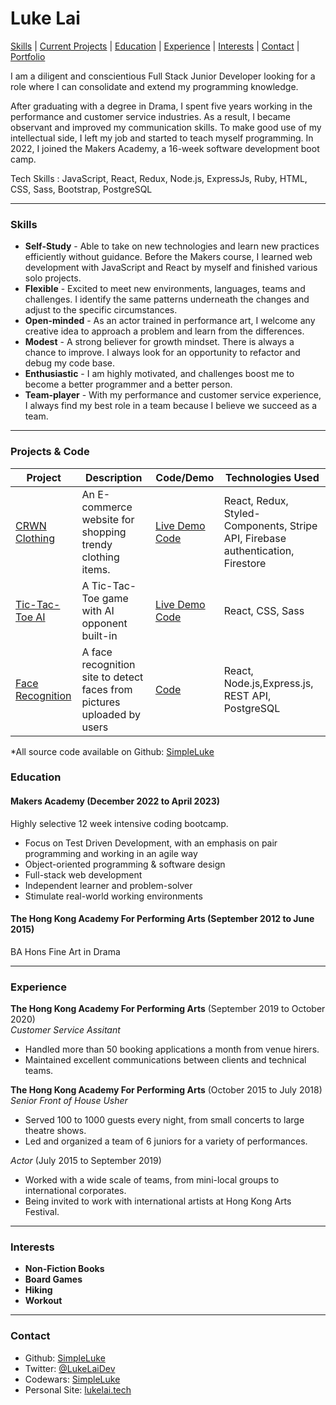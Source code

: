 # Luke Lai

[Skills](#skills) | [Current Projects](#projects) | [Education](#education) | [Experience](#experience) | [Interests](#interests) | [Contact](#contact) |
[Portfolio](https://www.lukelai.tech)

I am a diligent and conscientious Full Stack Junior Developer looking for a role where I can consolidate and extend my programming knowledge.

After graduating with a degree in Drama, I spent five years working in the performance and customer service industries. As a result, I became observant and improved my communication skills. To make good use of my intellectual side, I left my job and started to teach myself programming. In 2022, I joined the Makers Academy, a 16-week software development boot camp.

Tech Skills : JavaScript, React, Redux, Node.js, ExpressJs, Ruby, HTML, CSS, Sass, Bootstrap, PostgreSQL
***

### <a name="skills">Skills</a>

- **Self-Study** - Able to take on new technologies and learn new practices efficiently without guidance. Before the Makers course, I learned web development with JavaScript and React by myself and finished various solo projects.
- **Flexible** - Excited to meet new environments, languages, teams and challenges. I identify the same patterns underneath the changes and adjust to the specific circumstances.
- **Open-minded** - As an actor trained in performance art, I welcome any creative idea to approach a problem and learn from the differences.
- **Modest** - A strong believer for growth mindset. There is always a chance to improve. I always look for an opportunity to refactor and debug my code base.
- **Enthusiastic** - I am highly motivated, and challenges boost me to become a better programmer and a better person.
- **Team-player** - With my performance and customer service experience, I always find my best role in a team because I believe we succeed as a team.

***

### <a name="projects">Projects & Code</a>
Project | Description | Code/Demo | Technologies Used 
--- | --- | --- | --- 
[CRWN Clothing][1] | An E-commerce website for shopping trendy clothing items. | [Live Demo](https://singular-semifreddo-6e1625.netlify.app/) [Code][1] | React, Redux, Styled-Components, Stripe API, Firebase authentication, Firestore
[Tic-Tac-Toe AI][2] | A Tic-Tac-Toe game with AI opponent built-in | [Live Demo](https://steady-kelpie-2829ee.netlify.app/) [Code][2] | React, CSS, Sass
[Face Recognition][3] | A face recognition site to detect faces from pictures uploaded by users | [Code][3] | React, Node.js,Express.js, REST API, PostgreSQL


*All source code available on Github: [SimpleLuke][4]


### <a name="skills">Education</a>

#### Makers Academy (December 2022 to April 2023)
Highly selective 12 week intensive coding bootcamp.

- Focus on Test Driven Development, with an emphasis on pair programming and working in an agile way
- Object-oriented programming & software design
- Full-stack web development
- Independent learner and problem-solver
- Stimulate real-world working environments


#### The Hong Kong Academy For Performing Arts (September 2012 to June 2015)

BA Hons Fine Art in Drama

***

### <a name="experience">Experience</a>

**The Hong Kong Academy For Performing Arts** (September 2019 to October 2020)    
*Customer Service Assitant*
- Handled more than 50 booking applications a month from venue hirers.
- Maintained excellent communications between clients and technical teams.


**The Hong Kong Academy For Performing Arts** (October 2015 to July 2018)    
*Senior Front of House Usher*  
- Served 100 to 1000 guests every night, from small concerts to large theatre shows.
- Led and organized a team of 6 juniors for a variety of performances.

 
*Actor* (July 2015 to September 2019)  
- Worked with a wide scale of teams, from mini-local groups to international corporates.
- Being invited to work with international artists at Hong Kong Arts Festival.

***

### <a name="interests">Interests</a>

- **Non-Fiction Books**
- **Board Games**
- **Hiking**
- **Workout**

***

### <a name="contact">Contact</a>
- Github: [SimpleLuke][4]
- Twitter: [@LukeLaiDev](https://twitter.com/LukeLaiDev)
- Codewars: [SimpleLuke](https://www.codewars.com/users/SimpleLuke)
- Personal Site: [lukelai.tech](http://www.lukelai.tech)

[1]: https://github.com/SimpleLuke/crwn-clothing
[2]: https://github.com/SimpleLuke/tic-tac-toe
[3]: https://github.com/SimpleLuke/FaceRecognitionFrontEnd
[4]: https://github.com/SimpleLuke
